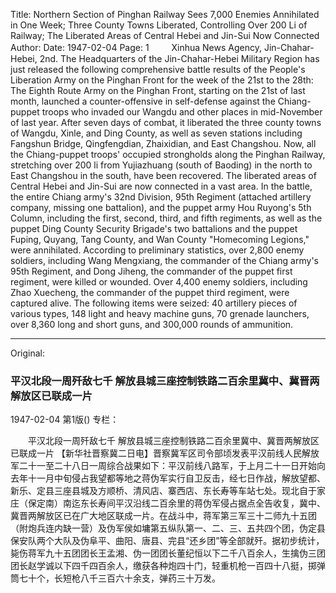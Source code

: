 Title: Northern Section of Pinghan Railway Sees 7,000 Enemies Annihilated in One Week; Three County Towns Liberated, Controlling Over 200 Li of Railway; The Liberated Areas of Central Hebei and Jin-Sui Now Connected
Author:
Date: 1947-02-04
Page: 1
　　
    Xinhua News Agency, Jin-Chahar-Hebei, 2nd. The Headquarters of the Jin-Chahar-Hebei Military Region has just released the following comprehensive battle results of the People's Liberation Army on the Pinghan Front for the week of the 21st to the 28th: The Eighth Route Army on the Pinghan Front, starting on the 21st of last month, launched a counter-offensive in self-defense against the Chiang-puppet troops who invaded our Wangdu and other places in mid-November of last year. After seven days of combat, it liberated the three county towns of Wangdu, Xinle, and Ding County, as well as seven stations including Fangshun Bridge, Qingfengdian, Zhaixidian, and East Changshou. Now, all the Chiang-puppet troops' occupied strongholds along the Pinghan Railway, stretching over 200 li from Yujiazhuang (south of Baoding) in the north to East Changshou in the south, have been recovered. The liberated areas of Central Hebei and Jin-Sui are now connected in a vast area. In the battle, the entire Chiang army's 32nd Division, 95th Regiment (attached artillery company, missing one battalion), and the puppet army Hou Ruyong's 5th Column, including the first, second, third, and fifth regiments, as well as the puppet Ding County Security Brigade's two battalions and the puppet Fuping, Quyang, Tang County, and Wan County "Homecoming Legions," were annihilated. According to preliminary statistics, over 2,800 enemy soldiers, including Wang Mengxiang, the commander of the Chiang army's 95th Regiment, and Dong Jiheng, the commander of the puppet first regiment, were killed or wounded. Over 4,400 enemy soldiers, including Zhao Xuecheng, the commander of the puppet third regiment, were captured alive. The following items were seized: 40 artillery pieces of various types, 148 light and heavy machine guns, 70 grenade launchers, over 8,360 long and short guns, and 300,000 rounds of ammunition.



<hr /> 

Original: 


### 平汉北段一周歼敌七千  解放县城三座控制铁路二百余里冀中、冀晋两解放区已联成一片

1947-02-04
第1版()
专栏：

　　平汉北段一周歼敌七千
    解放县城三座控制铁路二百余里冀中、冀晋两解放区已联成一片
    【新华社晋察冀二日电】晋察冀军区司令部顷发表平汉前线人民解放军二十一至二十八日一周综合战果如下：平汉前线八路军，于上月二十一日开始向去年十一月中旬侵占我望都等地之蒋伪军实行自卫反击，经七日作战，解放望都、新乐、定县三座县城及方顺桥、清风店、寨西店、东长寿等车站七处。现北自于家庄（保定南）南迄东长寿间平汉沿线二百余里的蒋伪军侵占据点全告收复，冀中、冀晋两解放区已在广大地区联成一片。在战斗中，蒋军第三军三十二师九十五团（附炮兵连内缺一营）及伪军侯如墉第五纵队第一、二、三、五共四个团，伪定县保安队两个大队及伪阜平、曲阳、唐县、完县“还乡团”等全部就歼。据初步统计，毙伤蒋军九十五团团长王孟湘、伪一团团长董纪恒以下二千八百余人，生擒伪三团团长赵学诚以下四千四百余人，缴获各种炮四十门，轻重机枪一百四十八挺，掷弹筒七十个，长短枪八千三百六十余支，弹药三十万发。
